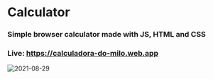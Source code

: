 # Calculator
### Simple browser calculator made with JS, HTML and CSS</br>
### Live: https://calculadora-do-milo.web.app

![2021-08-29](https://user-images.githubusercontent.com/69065770/131276875-7f2da39a-9d99-4146-9ac6-359f3ffefd22.png)





